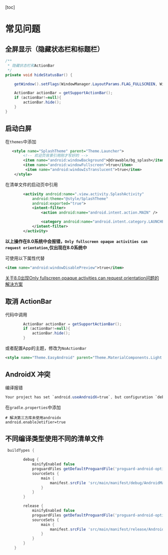 

[toc]

# 常见问题

## 全屏显示（隐藏状态栏和标题栏）

```java
/**
 * 隐藏状态栏和ActionBar
 */
private void hideStatusBar() {

    getWindow().setFlags(WindowManager.LayoutParams.FLAG_FULLSCREEN, WindowManager.LayoutParams.FLAG_FULLSCREEN);

    ActionBar actionBar = getSupportActionBar();
    if (actionBar!=null){
        actionBar.hide();
    }
}
```



## 启动白屏

在`themes`中添加

```xml
   <style name="SplashTheme" parent="Theme.Launcher">
        <!-- 欢迎页背景引用刚才写好的 -->
        <item name="android:windowBackground">@drawable/bg_splash</item>
        <item name="android:windowFullscreen">true</item>
         <item name="android:windowIsTranslucent">true</item>
    </style>
```

在清单文件的启动页中引用

~~~xml
        <activity android:name=".view.activity.SplashActivity"
            android:theme="@style/SplashTheme"
            android:exported="true">
            <intent-filter>
                <action android:name="android.intent.action.MAIN" />

                <category android:name="android.intent.category.LAUNCHER" />
            </intent-filter>
        </activity>
~~~



**以上操作在8.0系统中会报错，`Only fullscreen opaque activities can request orientation`,仅出现在8.0系统中**

可使用以下属性代替

```xml
<item name="android:windowDisablePreview">true</item>
```

[关于8.0出现Only fullscreen opaque activities can request orientation问题的解决方案](https://www.jianshu.com/p/8328a586f9de)





## 取消 ActionBar 

代码中调用

~~~java
        ActionBar actionBar = getSupportActionBar();
        if (actionBar!=null){
            actionBar.hide();
        }
~~~

或者配置App的主题，修改为`NoActionBar`

~~~xml
<style name="Theme.EasyAndroid" parent="Theme.MaterialComponents.Light.NoActionBar">
~~~





## AndroidX 冲突

编译报错

~~~java
Your project has set `android.useAndroidX=true`, but configuration `debugRuntimeClasspath` still contains legacy support libraries, which may cause runtime issues.
~~~

在`gradle.properties`中添加

~~~properties
# 解决第三方库未使用androidx
android.enableJetifier=true
~~~

## 不同编译类型使用不同的清单文件

~~~groovy
 buildTypes {

        debug {
            minifyEnabled false
            proguardFiles getDefaultProguardFile('proguard-android-optimize.txt'), 'proguard-rules.pro'
            sourceSets {
                main {
                    manifest.srcFile 'src/main/manifest/debug/AndroidManifest.xml'
                }
            }
        }

        release {
            minifyEnabled false
            proguardFiles getDefaultProguardFile('proguard-android-optimize.txt'), 'proguard-rules.pro'
            sourceSets {
                main {
                    manifest.srcFile 'src/main/manifest/release/AndroidManifest.xml'
                }
            }
        }
    }
~~~

